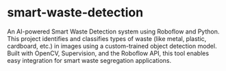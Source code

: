 # smart-waste-detection
An AI-powered Smart Waste Detection system using Roboflow and Python. This project identifies and classifies types of waste (like metal, plastic, cardboard, etc.) in images using a custom-trained object detection model. Built with OpenCV, Supervision, and the Roboflow API, this tool enables easy integration for smart waste segregation applications.
